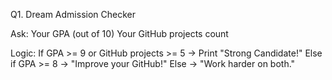 Q1. Dream Admission Checker

Ask:
Your GPA (out of 10)
Your GitHub projects count

Logic:
If GPA >= 9 or GitHub projects >= 5 → Print "Strong Candidate!"
Else if GPA >= 8 → "Improve your GitHub!"
Else → "Work harder on both."